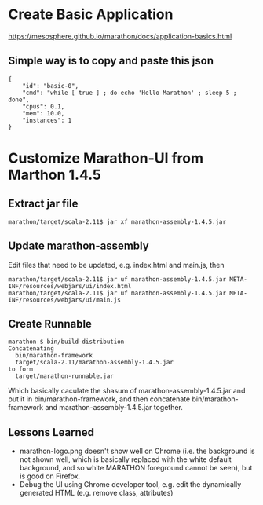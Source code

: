 # Create Basic Application
https://mesosphere.github.io/marathon/docs/application-basics.html

## Simple way is to copy and paste this json
```
{
    "id": "basic-0", 
    "cmd": "while [ true ] ; do echo 'Hello Marathon' ; sleep 5 ; done",
    "cpus": 0.1,
    "mem": 10.0,
    "instances": 1
}
```

# Customize Marathon-UI from Marthon 1.4.5

## Extract jar file
```
marathon/target/scala-2.11$ jar xf marathon-assembly-1.4.5.jar
```

## Update marathon-assembly
Edit files that need to be updated, e.g. index.html and main.js, then
```
marathon/target/scala-2.11$ jar uf marathon-assembly-1.4.5.jar META-INF/resources/webjars/ui/index.html
marathon/target/scala-2.11$ jar uf marathon-assembly-1.4.5.jar META-INF/resources/webjars/ui/main.js
```

## Create Runnable
```
marathon $ bin/build-distribution
Concatenating
  bin/marathon-framework
  target/scala-2.11/marathon-assembly-1.4.5.jar
to form
  target/marathon-runnable.jar
```
Which basically caculate the shasum of marathon-assembly-1.4.5.jar and put it in bin/marathon-framework, and then concatenate bin/marathon-framework and marathon-assembly-1.4.5.jar together.

## Lessons Learned
* marathon-logo.png doesn't show well on Chrome (i.e. the background is not shown well, which is basically replaced with the white default background, and so white MARATHON foreground cannot be seen), but is good on Firefox.
* Debug the UI using Chrome developer tool, e.g. edit the dynamically generated HTML (e.g. remove class, attributes)
